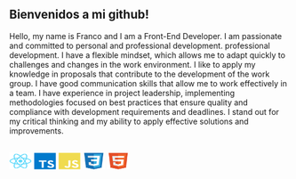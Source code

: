 ## Bienvenidos a mi github!
Hello, my name is Franco and I am a Front-End Developer.
I am passionate and committed to personal and professional development.
professional development.
I have a flexible mindset, which allows me to adapt quickly to challenges and changes in the work environment.
I like to apply my knowledge in proposals that contribute to the development of the work group.
I have good communication skills that allow me to work effectively in a team.
I have experience in project leadership, implementing methodologies focused on best practices that ensure quality and compliance with development requirements and deadlines.
I stand out for my critical thinking and my ability to apply effective solutions and improvements.
<!-- <div align="center">
  <a href="https://github.com/almarazfranco">
  <img width="400em" src="https://github-readme-stats.vercel.app/api?username=almarazfranco&show_icons=true&theme=tokyonight&include_all_commits=true&count_private=true"/>
  <img width="395em" src="https://github-readme-stats.vercel.app/api/top-langs/?username=almarazfranco&layout=compact&langs_count=7&theme=tokyonight"/>
</div> -->
<div style="display: inline_block"><br>
  <img align="center" alt="Rafa-React" height="30" width="40" src="https://raw.githubusercontent.com/devicons/devicon/master/icons/react/react-original.svg">
  <img align="center" alt="Rafa-Ts" height="30" width="40" src="https://raw.githubusercontent.com/devicons/devicon/master/icons/typescript/typescript-plain.svg">
  <img align="center" alt="Rafa-Js" height="30" width="40" src="https://raw.githubusercontent.com/devicons/devicon/master/icons/javascript/javascript-plain.svg">
  <img align="center" alt="Rafa-CSS" height="30" width="40" src="https://raw.githubusercontent.com/devicons/devicon/master/icons/css3/css3-original.svg">
  <img align="center" alt="Rafa-HTML" height="30" width="40" src="https://raw.githubusercontent.com/devicons/devicon/master/icons/html5/html5-original.svg">
</div>

  <!--
  ##
 
<div> 
  <a href = "mailto:almarazfranco@gmail.com">
    <img src="https://img.shields.io/badge/-Gmail-%23333?style=for-the-badge&logo=gmail&logoColor=white" target="_blank">
  </a>
  <a href="https://www.linkedin.com/in/almarazfranco?target=_blank" target="_blank">
    <img src="https://img.shields.io/badge/-LinkedIn-%230077B5?style=for-the-badge&logo=linkedin&logoColor=white" target="_blank">
  </a> 
 
  ![Snake animation](https://github.com/almarazfranco/almarazfranco/blob/output/github-contribution-grid-snake.svg)
 
</div>
-->
